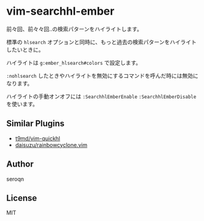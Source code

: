 # vim-searchhl-ember
前々回、前々々回‥の検索パターンをハイライトします。

標準の `hlsearch` オプションと同時に、もっと過去の検索パターンをハイライトしたいときに。

ハイライトは `g:ember_hlsearch#colors` で設定します。

`:nohlsearch` したときやハイライトを無効にするコマンドを呼んだ時には無効になります。

ハイライトの手動オンオフには `:SearchhlEmberEnable` `:SearchhlEmberDisable` を使います。

## Similar Plugins
- [t9md/vim-quickhl](https://github.com/t9md/vim-quickhl)
- [daisuzu/rainbowcyclone.vim](https://github.com/daisuzu/rainbowcyclone.vim)

## Author
seroqn

## License
MIT
